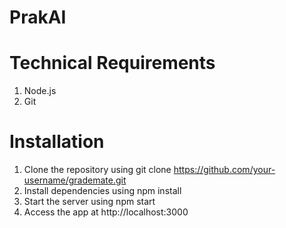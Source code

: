# PrakAI

# Technical Requirements
1.  Node.js
3.  Git

# Installation

1.  Clone the repository using git clone https://github.com/your-username/grademate.git
2.  Install dependencies using npm install
3.  Start the server using npm start
4.  Access the app at http://localhost:3000
